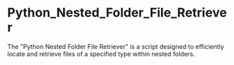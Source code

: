 # Python_Nested_Folder_File_Retriever
The "Python Nested Folder File Retriever" is a script designed to efficiently locate and retrieve files of a specified type within nested folders.
